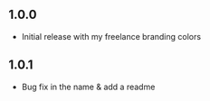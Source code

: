 ## 1.0.0
- Initial release with my freelance branding colors

## 1.0.1
- Bug fix in the name & add a readme


